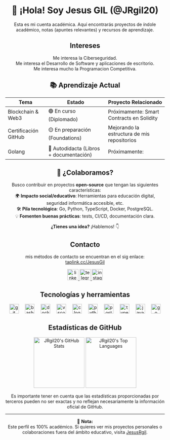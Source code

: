 <div align="center">

# 👋 ¡Hola! Soy Jesus GIL (@JRgil20) 

Esta es mi cuenta académica. Aquí encontrarás proyectos de índole académico, notas (apuntes relevantes) y recursos de aprendizaje.

## Intereses
Me interesa la Ciberseguridad.  
Me interesa el Desarrollo de Software y aplicaciones de escritorio.  
Me interesa mucho la Programacion Competitiva.  

## 📚 Aprendizaje Actual 
| **Tema**         | **Estado**                          | **Proyecto Relacionado**       |
|-------------------|-------------------------------------|---------------------------------|
| Blockchain & Web3 | 🟢 En curso (Diplomado)             | Próximamente: Smart Contracts en Solidity |
| Certificación GitHub | 🟡 En preparación (Foundations) | Mejorando la estructura de mis repositorios |
| Golang            | 🔴 Autodidacta (Libros + documentación) | Próximamente: |

## 🤝 ¿Colaboramos?  
Busco contribuir en proyectos **open-source** que tengan las siguientes características:  
🌍 **Impacto social/educativo**: Herramientas para educación digital, seguridad informática accesible, etc.    
🛠️ **Pila tecnológica**: Go, Python, TypeScript, Docker, PostgreSQL.  
💡 **Fomenten buenas prácticas**:  tests, CI/CD, documentación clara.  

**¿Tienes una idea?** ¡Hablemos! 👇  

## Contacto
mis métodos de contacto se encuentran en el sig enlace: [taplink.cc/JesusGil](https://taplink.cc/JesusGil)

<a href="https://www.linkedin.com/in/jesus-r-gil/" target="_blank">
    <img src="https://img.shields.io/static/v1?message=LinkedIn&logo=linkedin&label=Jesus%20R%20Gil&color=0077B5&logoColor=white&labelColor=&style=for-the-badge" height="35" alt="linkedin logo" />
</a>
<a href="https://t.me/Jr_Gil" target="_blank">
    <img src="https://img.shields.io/static/v1?message=Telegram&logo=telegram&label=Jr_Gil&color=2CA5E0&logoColor=white&labelColor=&style=for-the-badge" height="35" alt="telegram logo" />
</a>
<a href="https://www.instagram.com/jrg20_u" target="_blank">
    <img src="https://img.shields.io/static/v1?message=Instagram&logo=instagram&label=jrg20_u&color=E4405F&logoColor=white&labelColor=&style=for-the-badge" height="35" alt="instagram logo"  />
</a>


## Tecnologías y herramientas

  <img src="https://cdn.jsdelivr.net/gh/devicons/devicon/icons/git/git-original.svg" height="30" alt="git logo"  />
  <img width="12" />
  <img src="https://cdn.jsdelivr.net/gh/devicons/devicon/icons/bash/bash-original.svg" height="30" alt="bash logo"  />
  <img width="12" />
  <img src="https://cdn.jsdelivr.net/gh/devicons/devicon/icons/docker/docker-original.svg" height="30" alt="docker logo"  />
  <img width="12" />
  <img src="https://cdn.jsdelivr.net/gh/devicons/devicon/icons/vscode/vscode-original.svg" height="30" alt="vscode logo"  />
  <img width="12" />
  <img src="https://cdn.jsdelivr.net/gh/devicons/devicon/icons/c/c-original.svg" height="30" alt="c logo"  />
  <img width="12" />
  <img src="https://cdn.jsdelivr.net/gh/devicons/devicon/icons/python/python-original.svg" height="30" alt="python logo"  />
  <img width="12" />
  <img src="https://cdn.jsdelivr.net/gh/devicons/devicon/icons/postgresql/postgresql-original.svg" height="30" alt="postgresql logo"  />
  <img width="12" />
  <img src="https://cdn.jsdelivr.net/gh/devicons/devicon/icons/typescript/typescript-original.svg" height="30" alt="typescript logo"  />
  <img width="12" />
  <img src="https://cdn.jsdelivr.net/gh/devicons/devicon/icons/javascript/javascript-original.svg" height="30" alt="javascript logo"  />
  <img width="12" />
  <img src="https://cdn.jsdelivr.net/gh/devicons/devicon/icons/go/go-original.svg" height="30" alt="go logo"  />


## Estadísticas de GitHub

<div align="center">
    <img src="https://github-readme-stats.vercel.app/api?username=JRgil20&theme=midnight-purple&show_icons=1&hide_border=1" 
             alt="JRgil20's GitHub Stats"
             height="160"
    /> 
    <img src="https://github-readme-stats.vercel.app/api/top-langs/?username=JRgil20&theme=midnight-purple&show_icons=1&hide_border=1&layout=compact"
             alt="JRgil20's Top Languages"
             height="160"
    />
</div>

Es importante tener en cuenta que las estadísticas proporcionadas por terceros pueden no ser exactas y no reflejan necesariamente la información oficial de GitHub.

---

📌 **Nota:**  
Este perfil es 100% académico. Si quieres ver mis proyectos personales o colaboraciones fuera del ámbito educativo, visita [JesusRgil](https://github.com/JesusRgil).

</div>
<!---
Jrgil20ucab/Jrgil20ucab es un repositorio ✨ especial ✨ porque su `README.md` (este archivo) aparece en tu perfil de GitHub.
Puedes hacer clic en el enlace "Preview" para ver tus cambios.
--->
